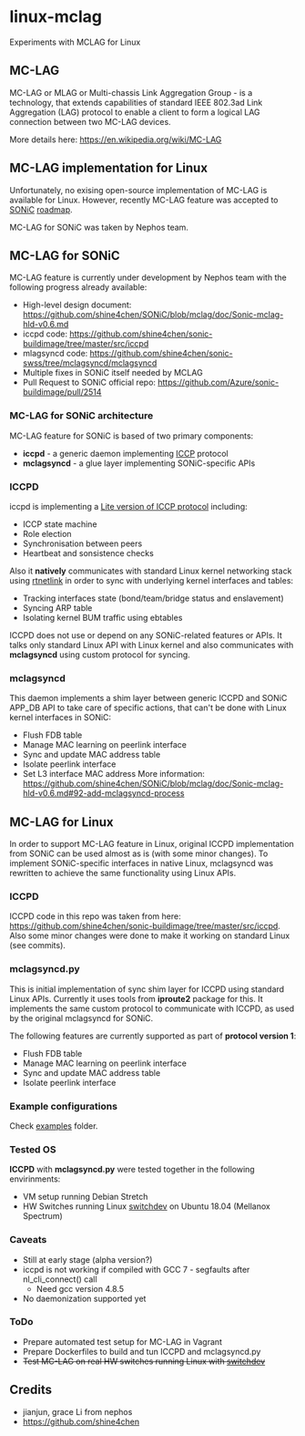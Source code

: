 # linux-mclag
Experiments with MCLAG for Linux

## MC-LAG
MC-LAG or MLAG or Multi-chassis Link Aggregation Group - is a technology, that extends 
capabilities of standard IEEE 802.3ad Link Aggregation (LAG) protocol to enable a client
to form a logical LAG connection between two MC-LAG devices.

More details here: https://en.wikipedia.org/wiki/MC-LAG

## MC-LAG implementation for Linux
Unfortunately, no exising open-source implementation of MC-LAG is available for Linux.
However, recently MC-LAG feature was accepted to [SONiC](https://azure.github.io/SONiC/) [roadmap](https://github.com/Azure/SONiC/wiki/Sonic-Roadmap-Planning).

MC-LAG for SONiC was taken by Nephos team.

## MC-LAG for SONiC
MC-LAG feature is currently under development by Nephos team with the following progress already available:
- High-level design document: https://github.com/shine4chen/SONiC/blob/mclag/doc/Sonic-mclag-hld-v0.6.md
- iccpd code: https://github.com/shine4chen/sonic-buildimage/tree/master/src/iccpd 
- mlagsyncd code: https://github.com/shine4chen/sonic-swss/tree/mclagsyncd/mclagsyncd
- Multiple fixes in SONiC itself needed by MCLAG
- Pull Request to SONiC official repo: https://github.com/Azure/sonic-buildimage/pull/2514

### MC-LAG for SONiC architecture
MC-LAG feature for SONiC is based of two primary components:
- **iccpd** - a generic daemon implementing [ICCP](https://tools.ietf.org/html/rfc7275) protocol
- **mclagsyncd** - a glue layer implementing SONiC-specific APIs

### ICCPD
iccpd is implementing a [Lite version of ICCP protocol](https://github.com/shine4chen/SONiC/blob/mclag/doc/Sonic-mclag-hld-v0.6.md#51-use-cases-supported-by-iccp-lite) including:
- ICCP state machine
- Role election
- Synchronisation between peers
- Heartbeat and sonsistence checks

Also it **natively** communicates with standard Linux kernel networking stack using [rtnetlink](http://man7.org/linux/man-pages/man7/rtnetlink.7.html) in order to sync with underlying kernel interfaces and tables:
- Tracking interfaces state (bond/team/bridge status and enslavement)
- Syncing ARP table
- Isolating kernel BUM traffic using ebtables

ICCPD does not use or depend on any SONiC-related features or APIs. 
It talks only standard Linux API with Linux kernel and also communicates with **mclagsyncd** using custom protocol for syncing.

### mclagsyncd
This daemon implements a shim layer between generic ICCPD and SONiC APP_DB API to take care of specific actions, that can't be done with Linux kernel interfaces in SONiC:
- Flush FDB table
- Manage MAC learning on peerlink interface
- Sync and update MAC address table
- Isolate peerlink interface
- Set L3 interface MAC address
More information: https://github.com/shine4chen/SONiC/blob/mclag/doc/Sonic-mclag-hld-v0.6.md#92-add-mclagsyncd-process 

## MC-LAG for Linux
In order to support MC-LAG feature in Linux, original ICCPD implementation from SONiC can be used almost as is (with some minor changes).
To implement SONiC-specific interfaces in native Linux, mclagsyncd was rewritten to achieve the same functionality using Linux APIs.

### ICCPD
ICCPD code in this repo was taken from here: https://github.com/shine4chen/sonic-buildimage/tree/master/src/iccpd.
Also some minor changes were done to make it working on standard Linux (see commits).

### mclagsyncd.py
This is initial implementation of sync shim layer for ICCPD using standard Linux APIs. Currently it uses tools from **iproute2** package for this.
It implements the same custom protocol to communicate with ICCPD, as used by the original mclagsyncd for SONiC.

The following features are currently supported as part of **protocol version 1**:
- Flush FDB table
- Manage MAC learning on peerlink interface
- Sync and update MAC address table
- Isolate peerlink interface

### Example configurations
Check [examples](https://github.com/kvadrage/linux-mclag/tree/master/examples) folder.

### Tested OS
**ICCPD** with **mclagsyncd.py** were tested together in the following envirinments:
- VM setup running Debian Stretch
- HW Switches running Linux [switchdev](https://github.com/Mellanox/mlxsw/wiki/Overview) on Ubuntu 18.04 (Mellanox Spectrum)

### Caveats
- Still at early stage (alpha version?)
- iccpd is not working if compiled with GCC 7 - segfaults after nl_cli_connect() call
  - Need gcc version 4.8.5
- No daemonization supported yet

### ToDo
- Prepare automated test setup for MC-LAG in Vagrant
- Prepare Dockerfiles to build and tun ICCPD and mclagsyncd.py
- ~~Test MC-LAG on real HW switches running Linux with [switchdev](https://github.com/mellanox/mlxsw/wiki)~~

## Credits
- jianjun, grace Li from nephos
- https://github.com/shine4chen